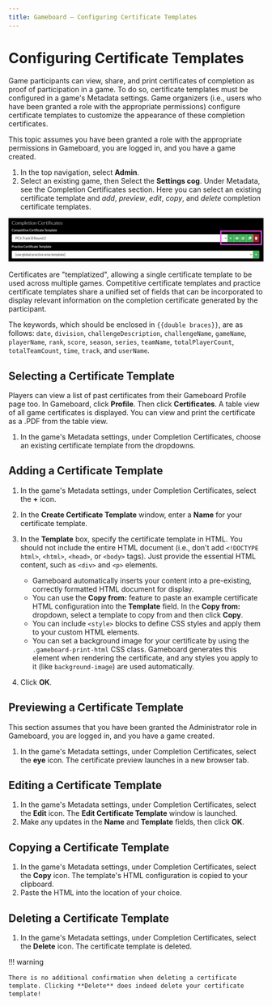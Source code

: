 ```yaml
---
title: Gameboard — Configuring Certificate Templates
---
```


# Configuring Certificate Templates

Game participants can view, share, and print certificates of completion as proof of participation in a game. To do so, certificate templates must be configured in a game's Metadata settings. Game organizers (i.e., users who have been granted a role with the appropriate permissions) configure certificate templates to customize the appearance of these completion certificates.

This topic assumes you have been granted a role with the appropriate permissions in Gameboard, you are logged in, and you have a game created.

1. In the top navigation, select **Admin**.
2. Select an existing game, then Select the **Settings cog**. Under Metadata, see the Completion Certificates section. Here you can select an existing certificate template and *add*, *preview*, *edit*, *copy*, and *delete* completion certificate templates.

![certificate template icons](img/cert-temp-icons.png)

Certificates are "templatized", allowing a single certificate template to be used across multiple games. Competitive certificate templates and practice certificate templates share a unified set of fields that can be incorporated to display relevant information on the completion certificate generated by the participant.

The keywords, which should be enclosed in `{{double braces}}`, are as follows: `date`, `division`, `challengeDescription`, `challengeName`, `gameName`, `playerName`, `rank`, `score`, `season`, `series`, `teamName`, `totalPlayerCount`, `totalTeamCount`, `time`, `track`, and `userName`.

## Selecting a Certificate Template

Players can view a list of past certificates from their Gameboard Profile page too. In Gameboard, click **Profile**. Then click **Certificates**. A table view of all game certificates is displayed. You can view and print the certificate as a .PDF from the table view.

1. In the game's Metadata settings, under Completion Certificates, choose an existing certificate template from the dropdowns.

## Adding a Certificate Template

1. In the game's Metadata settings, under Completion Certificates, select the **+** icon.
2. In the **Create Certificate Template** window, enter a **Name** for your certificate template.
3. In the **Template** box, specify the certificate template in HTML. You should not include the entire HTML document (i.e., don't add `<!DOCTYPE html>`, `<html>`, `<head>`, or `<body>` tags). Just provide the essential HTML content, such as `<div>` and `<p>` elements.

   - Gameboard automatically inserts your content into a pre-existing, correctly formatted HTML document for display.
   - You can use the **Copy from:** feature to paste an example certificate HTML configuration into the **Template** field. In the **Copy from:** dropdown, select a template to copy from and then click **Copy**.
   - You can include `<style>` blocks to define CSS styles and apply them to your custom HTML elements.
   - You can set a background image for your certificate by using the `.gameboard-print-html` CSS class. Gameboard generates this element when rendering the certificate, and any styles you apply to it (like `background-image`) are used automatically.

4. Click **OK**.

## Previewing a Certificate Template

This section assumes that you have been granted the Administrator role in Gameboard, you are logged in, and you have a game created.

1. In the game's Metadata settings, under Completion Certificates, select the **eye** icon. The certificate preview launches in a new browser tab.

## Editing a Certificate Template

1. In the game's Metadata settings, under Completion Certificates, select the **Edit** icon. The **Edit Certificate Template** window is launched.
2. Make any updates in the **Name** and **Template** fields, then click **OK**.

## Copying a Certificate Template

1. In the game's Metadata settings, under Completion Certificates, select the **Copy** icon. The template's HTML configuration is copied to your clipboard.
2. Paste the HTML into the location of your choice.

## Deleting a Certificate Template

1. In the game's Metadata settings, under Completion Certificates, select the **Delete** icon. The certificate template is deleted.

!!! warning

    There is no additional confirmation when deleting a certificate template. Clicking **Delete** does indeed delete your certificate template!
